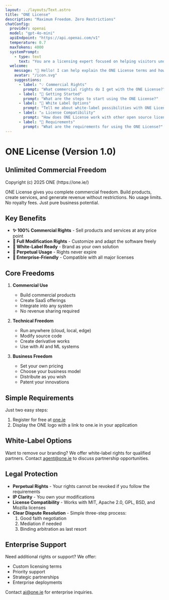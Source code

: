```yaml
---
layout: ../layouts/Text.astro
title: "ONE License"  
description: "Maximum Freedom. Zero Restrictions"
chatConfig:
  provider: openai
  model: "gpt-4o-mini"
  apiEndpoint: "https://api.openai.com/v1"
  temperature: 0.7
  maxTokens: 4000
  systemPrompt:
    - type: text
      text: "You are a licensing expert focused on helping visitors understand the ONE License terms and benefits. You provide clear, accurate information about licensing terms, commercial rights, and usage requirements."
  welcome:
    message: "👋 Hello! I can help explain the ONE License terms and how you can use them for your business."
    avatar: "/icon.svg"
    suggestions:
      - label: "💡 Commercial Rights"
        prompt: "What commercial rights do I get with the ONE License?"
      - label: "🚀 Getting Started"
        prompt: "What are the steps to start using the ONE License?"
      - label: "💼 White Label Options"
        prompt: "Tell me about white-label possibilities with ONE License"
      - label: "⚖️ License Compatibility" 
        prompt: "How does ONE License work with other open source licenses?"
      - label: "🔄 Requirements"
        prompt: "What are the requirements for using the ONE License?"
---
```

# ONE License (Version 1.0)
## Unlimited Commercial Freedom

<div class="text-sm text-slate-600">
Copyright (c) 2025 ONE (https://one.ie/)
</div>

ONE License gives you complete commercial freedom. Build products, create services, and generate revenue without restrictions. No usage limits. No royalty fees. Just pure business potential.

## Key Benefits

- **✨ 100% Commercial Rights** - Sell products and services at any price point
- **🚀 Full Modification Rights** - Customize and adapt the software freely
- **💼 White-Label Ready** - Brand as your own solution
- **🔄 Perpetual Usage** - Rights never expire
- **🤝 Enterprise-Friendly** - Compatible with all major licenses

## Core Freedoms

1. **Commercial Use**
   - Build commercial products
   - Create SaaS offerings
   - Integrate into any system
   - No revenue sharing required

2. **Technical Freedom**
   - Run anywhere (cloud, local, edge)
   - Modify source code
   - Create derivative works
   - Use with AI and ML systems

3. **Business Freedom**
   - Set your own pricing
   - Choose your business model
   - Distribute as you wish
   - Patent your innovations

## Simple Requirements

Just two easy steps:
1. Register for free at [one.ie](https://one.ie)
2. Display the ONE logo with a link to one.ie in your application

## White-Label Options

Want to remove our branding? We offer white-label rights for qualified partners.
Contact [agent@one.ie](mailto:agent@one.ie) to discuss partnership opportunities.

## Legal Protection

- **Perpetual Rights** - Your rights cannot be revoked if you follow the requirements
- **IP Clarity** - You own your modifications
- **License Compatibility** - Works with MIT, Apache 2.0, GPL, BSD, and Mozilla licenses
- **Clear Dispute Resolution** - Simple three-step process:
  1. Good faith negotiation
  2. Mediation if needed
  3. Binding arbitration as last resort

## Enterprise Support

Need additional rights or support? We offer:
- Custom licensing terms
- Priority support
- Strategic partnerships
- Enterprise deployments

Contact [ai@one.ie](mailto:ai@one.ie) for enterprise inquiries.


